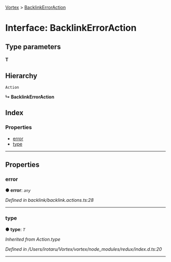 [Vortex](../README.md) > [BacklinkErrorAction](../interfaces/backlinkerroraction.md)

# Interface: BacklinkErrorAction

## Type parameters
#### T 
## Hierarchy

 `Action`

**↳ BacklinkErrorAction**

## Index

### Properties

* [error](backlinkerroraction.md#error)
* [type](backlinkerroraction.md#type)

---

## Properties

<a id="error"></a>

###  error

**● error**: *`any`*

*Defined in backlink/backlink.actions.ts:28*

___
<a id="type"></a>

###  type

**● type**: *`T`*

*Inherited from Action.type*

*Defined in /Users/irotaru/Vortex/vortex/node_modules/redux/index.d.ts:20*

___

